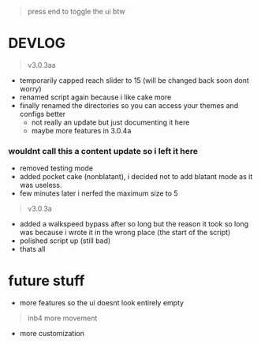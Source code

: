 >press end to toggle the ui btw

# DEVLOG
>v3.0.3aa

* temporarily capped reach slider to 15 (will be changed back soon dont worry)
* renamed script again because i like cake more
* finally renamed the directories so you can access your themes and configs better
	* not really an update but just documenting it here
	* maybe more features in 3.0.4a
### wouldnt call this a content update so i left it here
* removed testing mode
* added pocket cake (nonblatant), i decided not to add blatant mode as it was useless.
* few minutes later i nerfed the maximum size to 5


>v3.0.3a
* added a walkspeed bypass after so long but the reason it took so long was because i wrote it in the wrong place (the start of the script)
* polished script up (still bad)
* thats all

# future stuff
* more features so the ui doesnt look entirely empty
>inb4 more movement
* more customization



